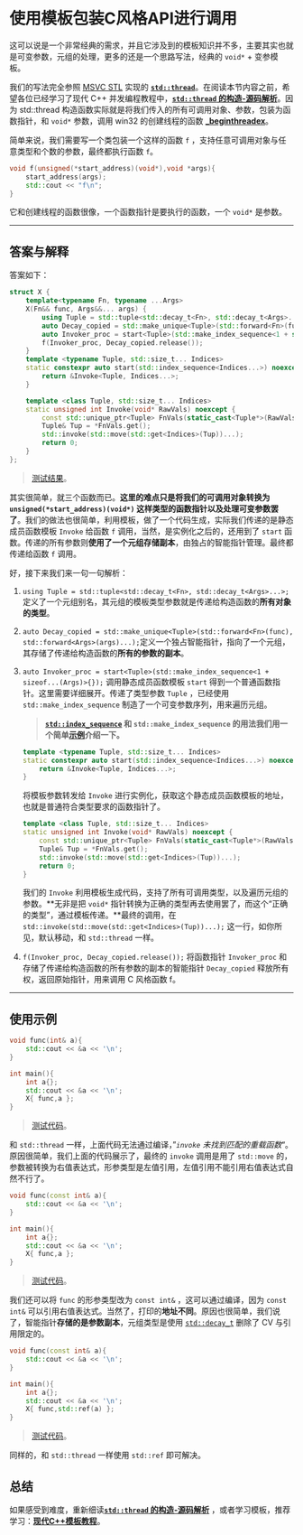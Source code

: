 # 使用模板包装C风格API进行调用

这可以说是一个非常经典的需求，并且它涉及到的模板知识并不多，主要其实也就是可变参数，元组的处理，更多的还是一个思路写法，经典的 `void*` + 变参模板。

我们的写法完全参照 [MSVC STL](https://github.com/microsoft/STL) 实现的 [**`std::thread`**](https://github.com/microsoft/STL/blob/8e2d724cc1072b4052b14d8c5f81a830b8f1d8cb/stl/inc/thread)。在阅读本节内容之前，希望各位已经学习了现代 C++ 并发编程教程中，[**`std::thread` 的构造-源码解析**](https://github.com/Mq-b/ModernCpp-ConcurrentProgramming-Tutorial/blob/main/md/%E8%AF%A6%E7%BB%86%E5%88%86%E6%9E%90/01thread%E7%9A%84%E6%9E%84%E9%80%A0%E4%B8%8E%E6%BA%90%E7%A0%81%E8%A7%A3%E6%9E%90.md)。因为 std::thread 构造函数实际就是将我们传入的所有可调用对象、参数，包装为函数指针，和 `void*` 参数，调用 win32 的创建线程的函数 [**_beginthreadex**](https://learn.microsoft.com/zh-cn/cpp/c-runtime-library/reference/beginthread-beginthreadex?view=msvc-170)。

简单来说，我们需要写一个类包装一个这样的函数 `f` ，支持任意可调用对象与任意类型和个数的参数，最终都执行函数 `f`。

```cpp
void f(unsigned(*start_address)(void*),void *args){
    start_address(args);
    std::cout << "f\n";
}
```

它和创建线程的函数很像，一个函数指针是要执行的函数，一个 `void*` 是参数。

---

## 答案与解释

答案如下：

```cpp
struct X {
    template<typename Fn, typename ...Args>
    X(Fn&& func, Args&&... args) {
        using Tuple = std::tuple<std::decay_t<Fn>, std::decay_t<Args>...>;
        auto Decay_copied = std::make_unique<Tuple>(std::forward<Fn>(func), std::forward<Args>(args)...);
        auto Invoker_proc = start<Tuple>(std::make_index_sequence<1 + sizeof...(Args)>{});
        f(Invoker_proc, Decay_copied.release());
    }
    template <typename Tuple, std::size_t... Indices>
    static constexpr auto start(std::index_sequence<Indices...>) noexcept {
        return &Invoke<Tuple, Indices...>;
    }

    template <class Tuple, std::size_t... Indices>
    static unsigned int Invoke(void* RawVals) noexcept {
        const std::unique_ptr<Tuple> FnVals(static_cast<Tuple*>(RawVals));
        Tuple& Tup = *FnVals.get();
        std::invoke(std::move(std::get<Indices>(Tup))...);
        return 0;
    }
};
```

> [测试结果](https://godbolt.org/z/xePPc8aoM)。

其实很简单，就三个函数而已。**这里的难点只是将我们的可调用对象转换为 `unsigned(*start_address)(void*)` 这样类型的函数指针以及处理可变参数罢了**。我们的做法也很简单，利用模板，做了一个代码生成，实际我们传递的是静态成员函数模板 `Invoke` 给函数 `f` 调用，当然，是实例化之后的，还用到了 `start` 函数。传递的所有参数则**使用了一个元组存储副本**，由独占的智能指针管理。最终都传递给函数 `f` 调用。

好，接下来我们来一句一句解析：

1. `using Tuple = std::tuple<std::decay_t<Fn>, std::decay_t<Args>...>;` 定义了一个元组别名，其元组的模板类型参数就是传递给构造函数的**所有对象的类型**。

2. `auto Decay_copied = std::make_unique<Tuple>(std::forward<Fn>(func), std::forward<Args>(args)...);`定义一个独占智能指针，指向了一个元组，其存储了传递给构造函数的**所有的参数的副本**。

3. `auto Invoker_proc = start<Tuple>(std::make_index_sequence<1 + sizeof...(Args)>{});` 调用静态成员函数模板 `start` 得到一个普通函数指针。这里需要详细展开。传递了类型参数 `Tuple` ，已经使用 `std::make_index_sequence` 制造了一个可变参数序列，用来遍历元组。

   > **[`std::index_sequence`](https://en.cppreference.com/w/cpp/utility/integer_sequence) 和 `std::make_index_sequence` 的用法我们用一个简单[示例](https://godbolt.org/z/dv88aPGac)介绍一下。**

   ```cpp
   template <typename Tuple, std::size_t... Indices>
   static constexpr auto start(std::index_sequence<Indices...>) noexcept {
       return &Invoke<Tuple, Indices...>;
   }
   ```

   将模板参数转发给 `Invoke` 进行实例化，获取这个静态成员函数模板的地址，也就是普通符合类型要求的函数指针了。

   ```cpp
   template <class Tuple, std::size_t... Indices>
   static unsigned int Invoke(void* RawVals) noexcept {
       const std::unique_ptr<Tuple> FnVals(static_cast<Tuple*>(RawVals));
       Tuple& Tup = *FnVals.get();
       std::invoke(std::move(std::get<Indices>(Tup))...);
       return 0;
   }
   ```

   我们的 `Invoke` 利用模板生成代码，支持了所有可调用类型，以及遍历元组的参数。**无非是把 `void*` 指针转换为正确的类型再去使用罢了，而这个“正确的类型”，通过模板传递。**最终的调用，在 `std::invoke(std::move(std::get<Indices>(Tup))...);` 这一行，如你所见，默认移动，和 `std::thread` 一样。

4. `f(Invoker_proc, Decay_copied.release());` 将函数指针 `Invoker_proc` 和存储了传递给构造函数的所有参数的副本的智能指针 `Decay_copied` 释放所有权，返回原始指针，用来调用 C 风格函数 f。

---

## 使用示例

```cpp
void func(int& a){
    std::cout << &a << '\n';
}

int main(){
    int a{};
    std::cout << &a << '\n';
    X{ func,a };
}
```

> [测试代码](https://godbolt.org/z/aT78bbWaz)。

和 `std::thread` 一样，上面代码无法通过编译，”*`invoke` 未找到匹配的重载函数*“。原因很简单，我们上面的代码展示了，最终的 `invoke` 调用是用了 `std::move` 的，参数被转换为右值表达式，形参类型是左值引用，左值引用不能引用右值表达式自然不行了。

```cpp
void func(const int& a){
    std::cout << &a << '\n';
}

int main(){
    int a{};
    std::cout << &a << '\n';
    X{ func,a };
}
```

> [测试代码](https://godbolt.org/z/qTPofrW6z)。

我们还可以将 `func` 的形参类型改为 `const int&` ，这可以通过编译，因为 `const int&` 可以引用右值表达式。当然了，打印的**地址不同**。原因也很简单，我们说了，智能指针**存储的是参数副本**，元组类型是使用 [`std::decay_t`](https://zh.cppreference.com/w/cpp/types/decay) 删除了 CV 与引用限定的。

```cpp
void func(const int& a){
    std::cout << &a << '\n';
}

int main(){
    int a{};
    std::cout << &a << '\n';
    X{ func,std::ref(a) };
}
```

> [测试代码](https://godbolt.org/z/9srsc8dfT)。

同样的，和 `std::thread` 一样使用 `std::ref` 即可解决。

## 总结

如果感受到难度，重新细读[**`std::thread` 的构造-源码解析**](https://github.com/Mq-b/ModernCpp-ConcurrentProgramming-Tutorial/blob/main/md/%E8%AF%A6%E7%BB%86%E5%88%86%E6%9E%90/01thread%E7%9A%84%E6%9E%84%E9%80%A0%E4%B8%8E%E6%BA%90%E7%A0%81%E8%A7%A3%E6%9E%90.md) ，或者学习模板，推荐学习：[**现代C++模板教程**](https://github.com/Mq-b/Modern-Cpp-templates-tutorial)。

